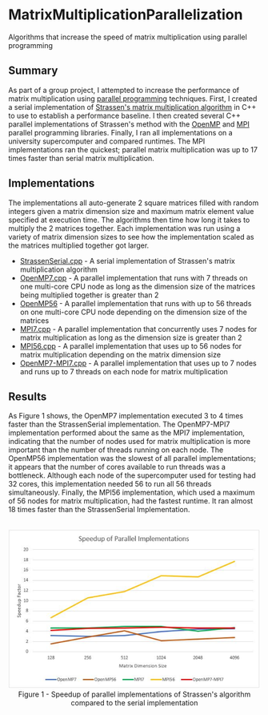 # MatrixMultiplicationParallelization
Algorithms that increase the speed of matrix multiplication using parallel programming

## Summary
As part of a group project, I attempted to increase the performance of matrix multiplication using [parallel programming](https://en.wikipedia.org/wiki/Parallel_computing) techniques. First, I created a serial implementation of [Strassen's matrix multiplication algorithm](https://iq.opengenus.org/strassens-matrix-multiplication-algorithm/) in C++ to use to establish a performance baseline. I then created several C++ parallel implementations of Strassen's method with the [OpenMP](https://en.wikipedia.org/wiki/OpenMP) and [MPI](https://en.wikipedia.org/wiki/Message_Passing_Interface) parallel programming libraries. Finally, I ran all implementations on a university supercomputer and compared runtimes. The MPI implementations ran the quickest; parallel matrix multiplication was up to 17 times faster than serial matrix multiplication. 

## Implementations
The implementations all auto-generate 2 square matrices filled with random integers given a matrix dimension size and maximum matrix element value specified at execution time. The algorithms then time how long it takes to multiply the 2 matrices together. Each implementation was run using a variety of matrix dimension sizes to see how the implementation scaled as the matrices multiplied together got larger.

* [StrassenSerial.cpp](StrassenSerial.cpp) - A serial implementation of Strassen's matrix multiplication algorithm
* [OpenMP7.cpp](OpenMP7.cpp) - A parallel implementation that runs with 7 threads on one multi-core CPU node as long as the dimension size of the matrices being multiplied together is greater than 2
* [OpenMP56](OpenMP56.cpp) - A parallel implementation that runs with up to 56 threads on one multi-core CPU node depending on the dimension size of the matrices
* [MPI7.cpp](MPI7.cpp) - A parallel implementation that concurrently uses 7 nodes for matrix multiplication as long as the dimension size is greater than 2 
* [MPI56.cpp](MPI56.cpp) - A parallel implementation that uses up to 56 nodes for matrix multiplication depending on the matrix dimension size
* [OpenMP7-MPI7.cpp](OpenMP7-MPI7.cpp) - A parallel implementation that uses up to 7 nodes and runs up to 7 threads on each node for matrix multiplication

## Results
As Figure 1 shows, the OpenMP7 implementation executed 3 to 4 times faster than the StrassenSerial implementation. The OpenMP7-MPI7 implementation performed about the same as the MPI7 implementation, indicating that the number of nodes used for matrix multiplication is more important than the number of threads running on each node. The OpenMP56 implementation was the slowest of all parallel implementations; it appears that the number of cores available to run threads was a bottleneck. Although each node of the supercomputer used for testing had 32 cores, this implementation needed 56 to run all 56 threads simultaneously. Finally, the MPI56 implementation, which used a maximum of 56 nodes for matrix multiplication, had the fastest runtime. It ran almost 18 times faster than the StrassenSerial Implementation.

<p align="center">
  <br>
  <img src="ImplementationSpeedups.JPG" alt="Speedup of Parallel Implementations">
  <br>
  Figure 1 - Speedup of parallel implementations of Strassen's algorithm compared to the serial implementation
</p>
